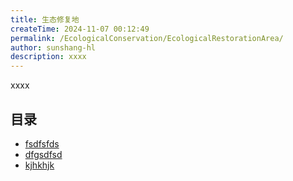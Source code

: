 ```yaml
---
title: 生态修复地
createTime: 2024-11-07 00:12:49
permalink: /EcologicalConservation/EcologicalRestorationArea/
author: sunshang-hl
description: xxxx
---
```


xxxx

## 目录
- [fsdfsfds](./1.fsdfsfds.md)
- [dfgsdfsd](./2.dfgsdfsd.md)
- [kjhkhjk](./3.kjhkhjk.md)
